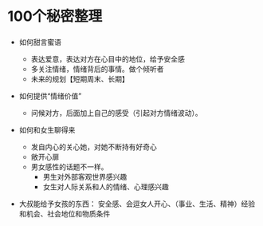 # 100个秘密整理

###

* 如何甜言蜜语
  * 表达爱意，表达对方在心目中的地位，给予安全感
  * 多关注情绪，情绪背后的事情。做个倾听者
  * 未来的规划【短期周末、长期】



* 如何提供“情绪价值”
  * 问候对方，后面加上自己的感受（引起对方情绪波动）。



* 如何和女生聊得来
  * 发自内心的关心她，对她不断持有好奇心
  * 敞开心扉
  * 男女感性的话题不一样。
    * 男生对外部客观世界感兴趣
    * 女生对人际关系和人的情绪、心理感兴趣



* 大叔能给予女孩的东西： 安全感、会逗女人开心、（事业、生活、精神）经验和机会、社会地位和物质条件

